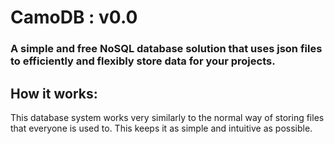 # CamoDB : v0.0
### A simple and free NoSQL database solution that uses json files to efficiently and flexibly store data for your projects.

## How it works:
This database system works very similarly to the normal way of storing files that everyone is used to. This keeps it as simple and
intuitive as possible.

